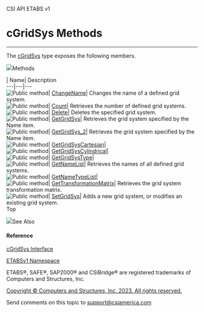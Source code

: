 ﻿

CSI API ETABS v1

# cGridSys Methods  
  
---  
  
The [cGridSys](6d75f8ee-f454-9cd6-fa12-e524bf7df3c6.htm) type exposes the
following members.

![](../icons/SectionExpanded.png)Methods

| Name| Description  
---|---|---  
![Public method](../icons/pubmethod.gif)|
[ChangeName](bd2dbe19-6071-1e4f-8437-d73d0436c251.htm)|  Changes the name of a
defined grid system.  
![Public method](../icons/pubmethod.gif)|
[Count](82b9926e-7dd9-5309-721c-30ad00539126.htm)|  Retrieves the number of
defined grid systems.  
![Public method](../icons/pubmethod.gif)|
[Delete](f74f02c7-3759-3fee-7e34-94643f95d19b.htm)|  Deletes the specified
grid system.  
![Public method](../icons/pubmethod.gif)|
[GetGridSys](3a40267c-5b14-0022-1aec-d791672ab99b.htm)|  Retrieves the grid
system specified by the Name item.  
![Public method](../icons/pubmethod.gif)|
[GetGridSys_2](8958632f-db81-7d40-4385-755a5544206c.htm)|  Retrieves the grid
system specified by the Name item.  
![Public method](../icons/pubmethod.gif)|
[GetGridSysCartesian](1d2abeca-7d14-c406-96cb-08b768514de3.htm)|  
![Public method](../icons/pubmethod.gif)|
[GetGridSysCylindrical](22790777-5400-bbe5-b1e3-5991b4b686e7.htm)|  
![Public method](../icons/pubmethod.gif)|
[GetGridSysType](eeb4b1e0-a65e-745b-9021-b5d9e0e39793.htm)|  
![Public method](../icons/pubmethod.gif)|
[GetNameList](60a76b3c-c63e-b778-227c-6370b02c05ef.htm)|  Retrieves the names
of all defined grid systems.  
![Public method](../icons/pubmethod.gif)|
[GetNameTypeList](b6953f6c-f305-27b8-da7f-c480ae063d74.htm)|  
![Public method](../icons/pubmethod.gif)|
[GetTransformationMatrix](d0447ee6-9449-0ec8-f665-f288812e0358.htm)|
Retrieves the grid system transformation matrix.  
![Public method](../icons/pubmethod.gif)|
[SetGridSys](79f061c7-7a3e-300c-ee51-0168576efee3.htm)|  Adds a new grid
system, or modifies an existing grid system.  
Top

![](../icons/SectionExpanded.png)See Also

#### Reference

[cGridSys Interface](6d75f8ee-f454-9cd6-fa12-e524bf7df3c6.htm)

[ETABSv1 Namespace](2780f1b8-2033-5289-2298-1cdb2a7508d9.htm)

ETABS®, SAFE®, SAP2000® and CSiBridge® are registered trademarks of Computers
and Structures, Inc.  

[Copyright © Computers and Structures, Inc. 2023. All rights
reserved.](http://www.csiamerica.com)

Send comments on this topic to
[support@csiamerica.com](mailto:support%40csiamerica.com?Subject=CSI%20API%20ETABS%20v1)

